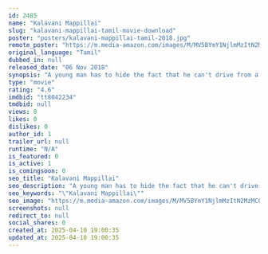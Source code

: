 ```yaml
---
id: 2485
name: "Kalavani Mappillai"
slug: "kalavani-mappillai-tamil-movie-download"
poster: "posters/kalavani-mappillai-tamil-2018.jpg"
remote_poster: "https://m.media-amazon.com/images/M/MV5BYmY1NjlmMzItN2MzMC00Y2IzLWI1NjctYzBmYjVlM2FhMjE4XkEyXkFqcGdeQXVyMTEzNzg0Mjkx._V1_SX300.jpg"
original_language: "Tamil"
dubbed_in: null
released_date: "06 Nov 2018"
synopsis: "A young man has to hide the fact that he can't drive from a rich woman to marry her daughter."
type: "movie"
rating: "4.6"
imdbid: "tt8042234"
tmdbid: null
views: 0
likes: 0
dislikes: 0
author_id: 1
trailer_url: null
runtime: "N/A"
is_featured: 0
is_active: 1
is_comingsoon: 0
seo_title: "Kalavani Mappillai"
seo_description: "A young man has to hide the fact that he can't drive from a rich woman to marry her daughter."
seo_keywords: "\"Kalavani Mappillai\""
seo_image: "https://m.media-amazon.com/images/M/MV5BYmY1NjlmMzItN2MzMC00Y2IzLWI1NjctYzBmYjVlM2FhMjE4XkEyXkFqcGdeQXVyMTEzNzg0Mjkx._V1_SX300.jpg"
screenshots: null
redirect_to: null
social_shares: 0
created_at: 2025-04-10 19:00:35
updated_at: 2025-04-10 19:00:35
---
```


